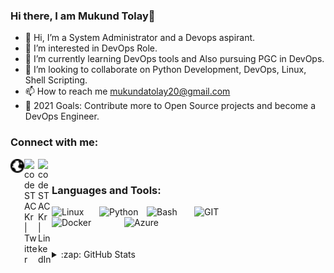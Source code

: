 
### Hi there, I am Mukund Tolay👋

- 👋 Hi, I’m a System Administrator and a Devops aspirant.
- 👀 I’m interested in DevOps Role.
- 🌱 I’m currently learning DevOps tools and Also pursuing PGC in DevOps.
- 💞️ I’m looking to collaborate on Python Development, DevOps, Linux, Shell Scripting.
- 📫 How to reach me mukundatolay20@gmail.com
- 🥅 2021 Goals: Contribute more to Open Source projects and become a DevOps Engineer.


### Connect with me:

[<img align="left" alt="codeSTACKr.com" width="22px" src="https://raw.githubusercontent.com/iconic/open-iconic/master/svg/globe.svg" />][website]
[<img align="left" alt="codeSTACKr | Twitter" width="22px" src="https://cdn.jsdelivr.net/npm/simple-icons@v3/icons/twitter.svg" />][twitter]
[<img align="left" alt="codeSTACKr | LinkedIn" width="22px" src="https://cdn.jsdelivr.net/npm/simple-icons@v3/icons/linkedin.svg" />][linkedin]
<br />

### Languages and Tools:

<img align="left" alt="Linux" width="76px" src="https://1000logos.net/wp-content/uploads/2017/03/LINUX-LOGO.png " />
<img align="left" alt="Python" width="76px" src="https://upload.wikimedia.org/wikipedia/commons/thumb/c/c3/Python-logo-notext.svg/768px-Python-logo-notext.svg.png"/>
<img align="left" alt="Bash" width="76px" src="https://tecadmin.net/tutorial/wp-content/uploads/2017/09/bash-logo.jpg " />
<img align="left" alt="GIT" width="96px" src="https://cdn.freebiesupply.com/logos/thumbs/2x/git-logo.png" />
<img align="left" alt="Docker" width="116px" src="https://www.eginnovations.com/blog/wp-content/uploads/2019/10/docker-devops-tools-review.jpg" />
<img align="left" alt="Azure" width="76px" src="https://bornsql.ca/wp-content/uploads/2018/09/azurelogo.jpg" />
<br />
<br />
<br />
<br />
<details>
  <summary>:zap: GitHub Stats</summary>

  <img align="left" alt="Mukund's GitHub Stats" src="https://github-readme-stats.codestackr.vercel.app/api?username=mukund20&show_icons=true&hide_border=true" />

</details>

[website]: https://github.com/mukund20
[twitter]: https://twitter.com/mukundtolay 
[linkedin]: https://www.linkedin.com/in/mukund-tolay-2b78a1aa/
